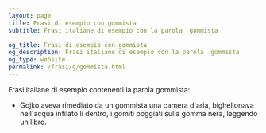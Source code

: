 ```yaml
---
layout: page
title: Frasi di esempio con gommista 
subtitle: Frasi italiane di esempio con la parola  gommista

og_title: Frasi di esempio con gommista 
og_description: Frasi italiane di esempio con la parola  gommista
og_type: website
permalink: /frasi/g/gommista.html
---
```


Frasi italiane di esempio contenenti la parola gommista:


- Gojko aveva rimediato da un gommista una camera d'aria, bighellonava nell'acqua infilato lì dentro, i gomiti poggiati sulla gomma nera, leggendo un libro.
